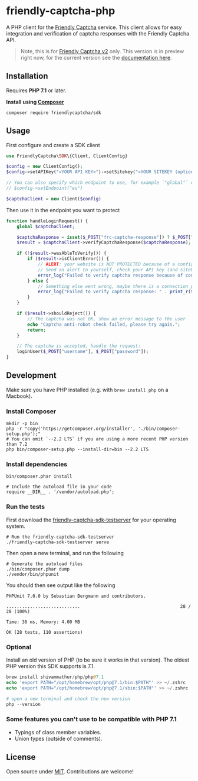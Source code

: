 # friendly-captcha-php

A PHP client for the [Friendly Captcha](https://friendlycaptcha.com) service. This client allows for easy integration and verification of captcha responses with the Friendly Captcha API.

> Note, this is for [Friendly Captcha v2](https://developer.friendlycaptcha.com) only. This version is in preview right now, for the current version see the [documentation here](https://docs.friendlycaptcha.com).

## Installation

Requires **PHP 7.1** or later.

**Install using [Composer](https://getcomposer.org/)**

```shell
composer require friendlycaptcha/sdk
```

## Usage

First configure and create a SDK client

```php
use FriendlyCaptcha\SDK\{Client, ClientConfig}

$config = new ClientConfig();
$config->setAPIKey("<YOUR API KEY>")->setSitekey("<YOUR SITEKEY (optional)>");

// You can also specify which endpoint to use, for example `"global"` or `"eu"`.
// $config->setEndpoint("eu")

$captchaClient = new Client($config)
```

Then use it in the endpoint you want to protect

```php
function handleLoginRequest() {
    global $captchaClient;

    $captchaResponse = isset($_POST["frc-captcha-response"]) ? $_POST["frc-captcha-response"] : null;
    $result = $captchaClient->verifyCaptchaResponse($captchaResponse);

    if (!$result->wasAbleToVerify()) {
        if ($result->isClientError()) {
            // ALERT: your website is NOT PROTECTED because of a configuration error.
            // Send an alert to yourself, check your API key (and sitekey).
            error_log("Failed to verify captcha response because of configuration problem: " . print_r($result->getResponseError()));
        } else {
            // Something else went wrong, maybe there is a connection problem or the API is down.
            error_log("Failed to verify captcha response: " . print_r($result->getErrorCode()));
        }
    }

    if ($result->shouldReject()) {
        // The captcha was not OK, show an error message to the user
        echo "Captcha anti-robot check failed, please try again.";
        return;
    }

    // The captcha is accepted, handle the request:
    loginUser($_POST["username"], $_POST["password"]);
}
```

## Development

Make sure you have PHP installed (e.g. with `brew install php` on a Macbook).

### Install Composer

```shell
mkdir -p bin
php -r "copy('https://getcomposer.org/installer', './bin/composer-setup.php');"
# You can omit `--2.2 LTS` if you are using a more recent PHP version than 7.2
php bin/composer-setup.php --install-dir=bin --2.2 LTS
```

### Install dependencies

```shell
bin/composer.phar install

# Include the autoload file in your code
require __DIR__ . '/vendor/autoload.php';
```

### Run the tests

First download the [friendly-captcha-sdk-testserver](https://github.com/FriendlyCaptcha/friendly-captcha-sdk-tooling/releases) for your operating system.

```shell
# Run the friendly-captcha-sdk-testserver
./friendly-captcha-sdk-testserver serve
```

Then open a new terminal, and run the following

```shell
# Generate the autoload files
./bin/composer.phar dump
./vendor/bin/phpunit
```

You should then see output like the following

```
PHPUnit 7.0.0 by Sebastian Bergmann and contributors.

............................                                      28 / 28 (100%)

Time: 36 ms, Memory: 4.00 MB

OK (28 tests, 110 assertions)
```

### Optional

Install an old version of PHP (to be sure it works in that version). The oldest PHP version this SDK supports is 7.1.

```php
brew install shivammathur/php/php@7.1
echo 'export PATH="/opt/homebrew/opt/php@7.1/bin:$PATH"' >> ~/.zshrc
echo 'export PATH="/opt/homebrew/opt/php@7.1/sbin:$PATH"' >> ~/.zshrc

# open a new terminal and check the new version
php --version
```

### Some features you can't use to be compatible with PHP 7.1

- Typings of class member variables.
- Union types (outside of comments).

## License

Open source under [MIT](./LICENSE). Contributions are welcome!
